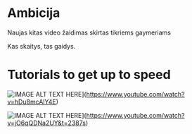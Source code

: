 # Ambicija

Naujas kitas video žaidimas skirtas tikriems gaymeriams

Kas skaitys, tas gaidys.

# Tutorials to get up to speed

![IMAGE ALT TEXT HERE](https://img.youtube.com/vi/hDu8mcAlY4E/0.jpg)](https://www.youtube.com/watch?v=hDu8mcAlY4E)

![IMAGE ALT TEXT HERE](https://img.youtube.com/vi/jO6qQDNa2UY&t=2387s/0.jpg)](https://www.youtube.com/watch?v=jO6qQDNa2UY&t=2387s)
